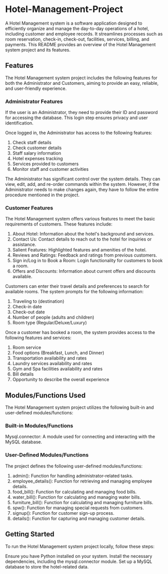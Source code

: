# Hotel-Management-Project

A Hotel Management system is a software application designed to efficiently organize and manage the day-to-day operations of a hotel, including customer and employee records. It streamlines processes such as room reservation, check-in, check-out, facilities, services, billing, and payments. This README provides an overview of the Hotel Management system project and its features.

## Features
The Hotel Management system project includes the following features for both the Administrator and Customers, aiming to provide an easy, reliable, and user-friendly experience.

### Administrator Features
If the user is an Administrator, they need to provide their ID and password for accessing the database. This login step ensures privacy and user identification.

Once logged in, the Administrator has access to the following features:

  1. Check staff details
  2. Check customer details
  3. Staff salary information
  4. Hotel expenses tracking
  5. Services provided to customers
  6. Monitor staff and customer activities
 
The Administrator has significant control over the system details. They can view, edit, add, and re-order commands within the system. However, if the Administrator needs to make changes again, they have to follow the entire procedure mentioned in the project.

### Customer Features
The Hotel Management system offers various features to meet the basic requirements of customers. These features include:

  1. About Hotel: Information about the hotel's background and services.
  2. Contact Us: Contact details to reach out to the hotel for inquiries or assistance.
  3. Salient Features: Highlighted features and amenities of the hotel.
  4. Reviews and Ratings: Feedback and ratings from previous customers.
  5. Sign in/Log in to Book a Room: Login functionality for customers to book a room.
  6. Offers and Discounts: Information about current offers and discounts available.

Customers can enter their travel details and preferences to search for available rooms. The system prompts for the following information:

  1. Traveling to (destination)
  2. Check-in date
  3. Check-out date
  4. Number of people (adults and children)
  5. Room type (Regular/Deluxe/Luxury)
  
Once a customer has booked a room, the system provides access to the following features and services:

  1. Room service
  2. Food options (Breakfast, Lunch, and Dinner)
  3. Transportation availability and rates
  4. Laundry services availability and rates
  5. Gym and Spa facilities availability and rates
  6. Bill details
  7. Opportunity to describe the overall experience
  
## Modules/Functions Used
The Hotel Management system project utilizes the following built-in and user-defined modules/functions:

### Built-in Modules/Functions
Mysql.connector: A module used for connecting and interacting with the MySQL database.

### User-Defined Modules/Functions
The project defines the following user-defined modules/functions:

  1. admin(): Function for handling administrator-related tasks.
  2. employee_details(): Function for retrieving and managing employee details.
  3. food_bill(): Function for calculating and managing food bills.
  4. water_bill(): Function for calculating and managing water bills.
  5. furniture_bill(): Function for calculating and managing furniture bills.
  6. spw(): Function for managing special requests from customers.
  7. signup(): Function for customer sign-up process.
  8. details(): Function for capturing and managing customer details.

## Getting Started
To run the Hotel Management system project locally, follow these steps:

Ensure you have Python installed on your system.
Install the necessary dependencies, including the mysql.connector module.
Set up a MySQL database to store the hotel-related data.






